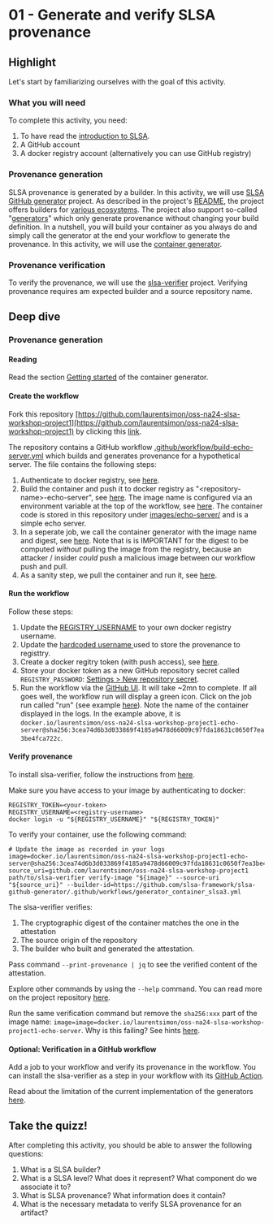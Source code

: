 # 01 - Generate and verify SLSA provenance

## Highlight

Let's start by familiarizing ourselves with the goal of this activity.

### What you will need

To complete this activity, you need:

1. To have read the [introduction to SLSA](https://docs.google.com/presentation/d/1w3AWWdXQ8ePoT50R6Ujs-Ji_aXGBa1HmxHBcQIGgH2Q).
1. A GitHub account
1. A docker registry account (alternatively you can use GitHub registry)

### Provenance generation

SLSA provenance is generated by a builder. In this activity, we will use [SLSA GitHub generator](https://github.com/slsa-framework/slsa-github-generator) project. As described in the project's [README](https://github.com/slsa-framework/slsa-github-generator?tab=readme-ov-file#generate-provenance), the project offers builders for [various ecosystems](https://github.com/slsa-framework/slsa-github-generator?tab=readme-ov-file#builders). The project also support so-called "[generators](https://github.com/slsa-framework/slsa-github-generator?tab=readme-ov-file#generators)" which only generate provenance without changing your build definition. In a nutshell, you will build your container as you always do and simply call the generator at the end your workflow to generate the provenance. In this activity, we will use the [container generator](https://github.com/slsa-framework/slsa-github-generator/blob/main/internal/builders/container/README.md).

### Provenance verification

To verify the provenance, we will use the [slsa-verifier](https://github.com/slsa-framework/slsa-verifier) project. Verifying provenance requires am expected builder and a source repository name.

## Deep dive

### Provenance generation

#### Reading
Read the section [Getting started](https://github.com/slsa-framework/slsa-github-generator/blob/main/internal/builders/container/README.md#getting-started) of the container generator. 

#### Create the workflow

Fork this repository [https://github.com/laurentsimon/oss-na24-slsa-workshop-project1](https://github.com/laurentsimon/oss-na24-slsa-workshop-project1) by clicking this [link](https://github.com/laurentsimon/oss-na24-slsa-workshop-project1/fork).

The repository contains a GitHub workflow [.github/workflow/build-echo-server.yml](https://github.com/laurentsimon/oss-na24-slsa-workshop-project1/blob/main/.github/workflows/build-echo-server.yml) which builds and generates provenance for a hypothetical server. The file contains the following steps:

1. Authenticate to docker registry, see [here](https://github.com/laurentsimon/oss-na24-slsa-workshop-project1/blob/main/.github/workflows/build-echo-server.yml#L33-L41).
1. Build the container and push it to docker registry as "\<repository-name\>-echo-server", see [here](https://github.com/laurentsimon/oss-na24-slsa-workshop-project1/blob/main/.github/workflows/build-echo-server.yml#L49-L56). The image name is configured via an environment variable at the top of the workflow, see [here](https://github.com/laurentsimon/oss-na24-slsa-workshop-project1/blob/main/.github/workflows/build-echo-server.yml#L14). The container code is stored in this repository under [images/echo-server/](https://github.com/laurentsimon/oss-na24-slsa-workshop-project1/blob/main/images/echo-server) and is a simple echo server.
1. In a seperate job, we call the container generator with the image name and digest, see [here](https://github.com/laurentsimon/oss-na24-slsa-workshop-project1/blob/main/.github/workflows/build-echo-server.yml#L64-L79). Note that is is IMPORTANT for the digest to be computed _without_ pulling the image from the registry, because an attacker / insider _could_ push a malicious image between our workflow push and pull.
1. As a sanity step, we pull the container and run it, see [here](https://github.com/laurentsimon/oss-na24-slsa-workshop-project1/blob/main/.github/workflows/build-echo-server.yml#L81-L102).

#### Run the workflow

Follow these steps:

1. Update the [REGISTRY_USERNAME](https://github.com/laurentsimon/oss-na24-slsa-workshop-project1/blob/main/.github/workflows/build-echo-server.yml#L15) to your own docker registry username.
1. Update the [hardcoded username ](https://github.com/laurentsimon/oss-na24-slsa-workshop-project1/blob/main/.github/workflows/build-echo-server.yml#L75) used to store the provenance to registtry.
1. Create a docker regitry token (with push access), see [here](https://docs.docker.com/security/for-developers/access-tokens/#create-an-access-token). 
1. Store your docker token as a new GitHub repository secret called `REGISTRY_PASSWORD`: [Settings > New repository secret](https://docs.github.com/en/actions/security-guides/using-secrets-in-github-actions#creating-secrets-for-a-repository).
1. Run the workflow via the [GitHub UI](https://docs.github.com/en/actions/using-workflows/manually-running-a-workflow#running-a-workflow). It will take ~2mn to complete. If all goes well, the workflow run will display a green icon. Click on the job run called "run" (see example [here](https://github.com/laurentsimon/oss-na24-slsa-workshop-project1/actions/runs/8329542362/job/22792213105)). Note the name of the container displayed in the logs. In the example above, it is `docker.io/laurentsimon/oss-na24-slsa-workshop-project1-echo-server@sha256:3cea74d6b3d033869f4185a9478d66009c97fda18631c0650f7ea3be4fca722c`.


#### Verify provenance

To install slsa-verifier, follow the instructions from [here](https://github.com/slsa-framework/slsa-verifier?tab=readme-ov-file#option-1-install-via-go).

Make sure you have access to your image by authenticating to docker:

```shell
REGISTRY_TOKEN=<your-token>
REGISTRY_USERNAME=<registry-username>
docker login -u "${REGISTRY_USERNAME}" "${REGISTRY_TOKEN}"
```

To verify your container, use the following command:

```shell
# Update the image as recorded in your logs
image=docker.io/laurentsimon/oss-na24-slsa-workshop-project1-echo-server@sha256:3cea74d6b3d033869f4185a9478d66009c97fda18631c0650f7ea3be4fca722c
source_uri=github.com/laurentsimon/oss-na24-slsa-workshop-project1
path/to/slsa-verifier verify-image "${image}" --source-uri "${source_uri}" --builder-id=https://github.com/slsa-framework/slsa-github-generator/.github/workflows/generator_container_slsa3.yml
```

The slsa-verifier verifies:

1. The cryptographic digest of the container matches the one in the attestation
2. The source origin of the repository
3. The builder who built and generated the attestation.

Pass command `--print-provenance | jq` to see the verified content of the attestation.

Explore other commands by using the `--help` command. You can read more on the project repository [here](https://github.com/slsa-framework/slsa-verifier).

Run the same verification command but remove the `sha256:xxx` part of the image name: `image=image=docker.io/laurentsimon/oss-na24-slsa-workshop-project1-echo-server`. Why is this failing? See hints [here](https://github.com/slsa-framework/slsa-verifier/tree/main?tab=readme-ov-file#toctou-attacks).

#### Optional: Verification in a GitHub  workflow

Add a job to your workflow and verify its provenance in the workflow. You can install the slsa-verifier as a step in your workflow with its [GitHub Action](https://github.com/slsa-framework/slsa-verifier/blob/main/actions/installer/README.md).

Read about the limitation of the current implementation of the generators [here](https://github.com/slsa-framework/slsa-github-generator/issues/1868).

## Take the quizz!

After completing this activity, you should be able to answer the following questions:

1. What is a SLSA builder?
2. What is a SLSA level? What does it represent? What component do we associate it to?
3. What is SLSA provenance? What information does it contain?
4. What is the necessary metadata to verify SLSA provenance for an artifact?
